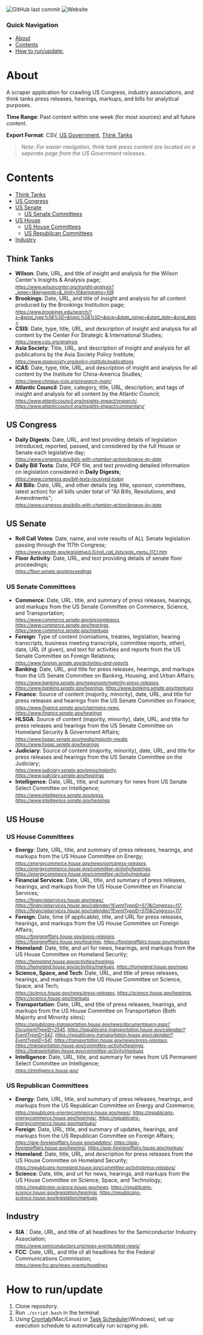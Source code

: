 ![GitHub last commit](https://img.shields.io/github/last-commit/tonyxsun/PressScraper) 
![Website](https://img.shields.io/website?label=website%3A&up_message=online&url=https%3A%2F%2Ftonyxsun.github.io%2FPressScraper)

### **Quick Navigation**

- [About](#about)
- [Contents](#contents)
- [How to run/update:](#how-to-run-update)

  
# About

A scraper application for crawling US Congress, industry associations, and think tanks press releases, hearings, markups, and bills for analytical purposes. 

**Time Range**: Past content within one week (for most sources) and all future content. 

**Export Format**: CSV, [US Government](https://tonyxsun.github.io/PressScraper/), [Think Tanks](https://tonyxsun.github.io/PressScraper/think_tank.html)

> *Note: For easier navigation, think tank press content are located on a seperate page from the US Government releases.*

# Contents
* [Think Tanks](#think-tanks)
* [US Congress](#us-congress)
* [US Senate](#us-senate)
    + [US Senate Committees](#us-senate-committees)
* [US House](#us-house)
    + [US House Committees](#us-house-committees)
    + [US Republican Committees](#us-republican-committees)
* [Industry](#industry)
## Think Tanks

* __Wilson__: Date, URL, and title of insight and analysis for the Wilson Center's Insights & Analysis page; <sub><br>  _https://www.wilsoncenter.org/insight-analysis?_page=1&keywords=&_limit=10&programs=109_
* __Brookings__: Date, URL, and title of insight and analysis for all content produced by the Brookings Institution page; <sub><br>  _https://www.brookings.edu/search/?s=&post_type%5B%5D=&topic%5B%5D=&pcp=&date_range=&start_date=&end_date=_
* __CSIS__: Date, type, title, URL, and description of insight and analysis for all content by the Center For Strategic & International Studies; <sub><br>  _https://www.csis.org/analysis_
* __Asia Society__: Title, URL, and description of insight and analysis for all publications by the Asia Society Policy Institute; <sub><br>  _https://www.asiasociety.org/policy-institute/publications_
* __ICAS__: Date, type, title, URL, and description of insight and analysis for all content by the Institute for China-America Studies; <sub><br>  _https://www.chinaus-icas.org/research-main/_
* __Atlantic Council__: Date, category, title, URL, description, and tags of insight and analysis for all content by the Atlantic Council; <sub><br>  _https://www.atlanticcouncil.org/insights-impact/research/_, _https://www.atlanticcouncil.org/insights-impact/commentary/_


## US Congress
* __Daily Digests__: Date, URL, and text providing details of legislation introduced, reported, passed, and considered by the full House or Senate each legislative day;<sub> <br> _https://www.congress.gov/bills-with-chamber-action/browse-by-date_
* __Daily Bill Texts__: Date, PDF file, and text providing detailed information on legislation considered in __Daily Digests__;<sub>  <br>_https://www.congress.gov/bill-texts-received-today_
* __All Bills__: Date, URL, and other details (eg. title, sponsor, committees, latest action) for all bills under total of "All Bills, Resolutions, and Amendments";<sub>   <br>_https://www.congress.gov/bills-with-chamber-action/browse-by-date_


## US Senate

* __Roll Call Votes__: Date, name, and vote results of ALL Senate legislation passing through the 117th Congress;<sub>  <br> _https://www.senate.gov/legislative/LIS/roll_call_lists/vote_menu_117_1.htm_
* __Floor Activity__: Date, URL, and text providing details of senate floor proceedings;<sub>    <br>_https://floor.senate.gov/proceedings_

### US Senate Committees
* __Commerce__:  Date, URL. title, and summary of press releases, hearings, and markups from the US Senate Committee on Commerce, Science, and Transportation;<sub>  <br> _https://www.commerce.senate.gov/pressreleases_, _https://www.commerce.senate.gov/hearings_, _https://www.commerce.senate.gov/markups_
* __Foreign__:  Type of content (nomiations, treaties, legislation, hearing transcripts, business meeting transcripts, committee reports, other), date, URL (if given), and text for activities and reports from the US Senate Committee on Foreign Relations;<sub>  <br> _https://www.foreign.senate.gov/activities-and-reports_
* __Banking__: Date, URL, and title for press releases, hearings, and markups from the US Senate Committee on Banking, Housing, and Urban Affairs;<sub>  <br> _https://www.banking.senate.gov/newsroom/majority-press-releases_, _https://www.banking.senate.gov/hearings_, _https://www.banking.senate.gov/markups_
* __Finance__: Source of content (majority, minority), date, URL, and title for press releases and hearings from the US Senate Committee on Finance;<sub>  <br> _https://www.finance.senate.gov/chairmans-news_, _https://www.finance.senate.gov/hearings_
* __HLSGA__: Source of content (majority, minority), date, URL, and title for press releases and hearings from the US Senate Committee on Homeland Security & Government Affairs;<sub>  <br> _https://www.hsgac.senate.gov/media/majority-media_, _https://www.hsgac.senate.gov/hearings_
* __Judiciary__: Source of content (majority, minority), date, URL, and title for press releases and hearings from the US Senate Committee on the Judiciary;<sub> <br>  _https://www.judiciary.senate.gov/press/majority_, _https://www.judiciary.senate.gov/hearings_
* __Intelligence__: Date, URL, title, and summary for news from US Senate Select Committee on Intelligence; <sub> <br> _https://www.intelligence.senate.gov/press_, _https://www.intelligence.senate.gov/hearings_

## US House

### US House Committees
* __Energy__: Date, URL, title, and summary of press releases, hearings, and markups from the US House Committee on Energy;<sub>  <br>_https://energycommerce.house.gov/newsroom/press-releases_, _https://energycommerce.house.gov/committee-activity/hearings_, _https://energycommerce.house.gov/committee-activity/markups_ 
* __Financial Services__: Date, URL, title, and summary of press releases, hearings, and markups from the US House Committee on Financial Services; <sub> <br> _https://financialservices.house.gov/news/_, _https://financialservices.house.gov/calendar/?EventTypeID=577&Congress=117_, _https://financialservices.house.gov/calendar/?EventTypeID=575&Congress=117_
* __Foreign__:  Date, time (if applicable), title, and URL for press releases, hearings, and markups from the US House Committee on Foreign Affairs; <sub> <br> _https://foreignaffairs.house.gov/press-releases_, _https://foreignaffairs.house.gov/hearings_, _https://foreignaffairs.house.gov/markups_
* __Homeland__: Date, title, and url for news, hearings, and markups from the US House Committee on Homeland Security; <sub> <br> _https://homeland.house.gov/activities/hearings_. _https://homeland.house.gov/activities/markups_, _https://homeland.house.gov/news_
* __Science, Space, and Tech__: Date, URL, and title of press releases, hearings, and markups from the US House Committee on Science, Space, and Tech; <sub> <br> _https://science.house.gov/news/press-releases_, _https://science.house.gov/hearings_, _https://science.house.gov/markups_
* __Transportation__: Date, URL, and title of press releases, hearings, and markups from the US House Committee on Transportation (Both Majority and Minority sites);<sub> <br>_https://republicans-transportation.house.gov/news/documentquery.aspx?DocumentTypeID=2545_, _https://republicans-transportation.house.gov/calendar/?EventTypeID=542_, _https://republicans-transportation.house.gov/calendar/?EventTypeID=541_, _https://transportation.house.gov/news/press-releases_, _https://transportation.house.gov/committee-activity/hearings_, _https://transportation.house.gov/committee-activity/markups_
* __Intelligence__: Date, URL, title, and summary for news from US Permanent Select Committee on Intelligence; <sub> <br> _https://intelligence.house.gov/_
  
### US Republican Committees
* __Energy__: Date, URL, title, and summary of press releases, hearings, and markups from the US Republican Committee on Energy and Commerce;<sub>  <br>_https://republicans-energycommerce.house.gov/news/_, _https://republicans-energycommerce.house.gov/hearings/_, _https://republicans-energycommerce.house.gov/markups/_ 
* __Foreign__: Date, URL, title, and summary of updates, hearings, and markups from the US Republican Committee on Foreign Affairs; <sub> <br> _https://gop-foreignaffairs.house.gov/updates/_, _https://gop-foreignaffairs.house.gov/hearing/_, _https://gop-foreignaffairs.house.gov/markup/_
* __Homeland__:  Date, title, URL, and description for press releases from the US House Committee on Homeland Security; <sub> <br> _https://republicans-homeland.house.gov/committee-activity/press-releases/_
* __Science__: Date, title, and url for news, hearings, and markups from the US House Committee on Science, Space, and Technology; <sub> <br> _https://republicans-science.house.gov/news_. _https://republicans-science.house.gov/legislation/hearings_, _https://republicans-science.house.gov/legislation/markups_

## Industry

*  __SIA__：Date, URL, and title of all headlines for the Semiconductor Industry Association; <sub><br> _https://www.semiconductors.org/news-events/latest-news/_
* __FCC__: Date, URL, and title of all headlines for the Federal Communications Commission; <sub><br>  _https://www.fcc.gov/news-events/headlines_


# How to run/update
1. Clone repository.
2. Run `./script.bash` in the terminal.
3. Using [Crontab](https://man7.org/linux/man-pages/man5/crontab.5.html)(Mac/Linux) or [Task Scheduler](https://docs.microsoft.com/en-us/windows/win32/taskschd/task-scheduler-start-page)(Windows), set up execution schedule to automatically run scraping job.

